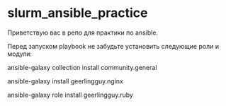 # slurm_ansible_practice
Приветствую вас в репо для практики по ansible.

Перед запуском playbook не забудьте установить следующие роли и модули:

ansible-galaxy collection install community.general

ansible-galaxy install geerlingguy.nginx

ansible-galaxy role install geerlingguy.ruby
